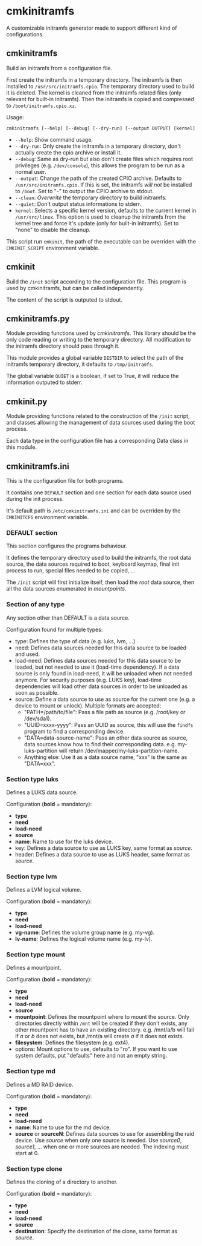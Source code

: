 # cmkinitramfs

A customizable initramfs generator made to support different kind of
configurations.

## cmkinitramfs

Build an initramfs from a configuration file.

First create the initramfs in a temporary directory.
The initramfs is then installed to `/usr/src/initramfs.cpio`. The temporary
directory used to build it is deleted. The kernel is cleaned from the
initramfs related files (only relevant for built-in initramfs). Then the
initramfs is copied and compressed to `/boot/initramfs.cpio.xz`.

Usage:
```
cmkinitramfs [--help] [--debug] [--dry-run] [--output OUTPUT] [kernel]
```
 * `--help`: Show command usage.
 * `--dry-run`: Only create the initramfs in a temporary directory, don't
   actually create the cpio archive or install it.
 * `--debug`: Same as dry-run but also don't create files which requires root
   privileges (e.g. `/dev/console`), this allows the program to be run as a
   normal user.
 * `--output`: Change the path of the created CPIO archive. Defaults to
   `/usr/src/initramfs.cpio`. If this is set, the initramfs *will not*
   be installed to `/boot`. Set to "-" to output the CPIO archive to stdout.
 * `--clean`: *Overwrite* the temporary directory to build initramfs.
 * `--quiet`: Don't output status informations to stderr.
 * `kernel`: Selects a specific kernel version, defaults to the current kernel
   in `/usr/src/linux`. This option is used to cleanup the initramfs from
   the kernel tree and force it's update (only for built-in initramfs).
   Set to "none" to disable the cleanup.

This script run `cmkinit`, the path of the executable can be overriden with
the `CMKINIT_SCRIPT` environment variable.

## cmkinit

Build the `/init` script according to the configuration file. This program is
used by cmkinitramfs, but can be called independently.

The content of the script is outputed to stdout.

## cmkinitramfs.py

Module providing functions used by *cmkinitramfs*. This library should
be the only code reading or writing to the temporary directory. All
modification to the initramfs directory should pass through it.

This module provides a global variable `DESTDIR` to select the path of the
initramfs temporary directory, it defaults to `/tmp/initramfs`.

The global variable `QUIET` is a boolean, if set to True, it will reduce
the information outputed to stderr.

## cmkinit.py

Module providing functions related to the construction of the `/init` script,
and classes allowing the management of data sources used during the boot
process.

Each data type in the configuration file has a corresponding Data class in
this module.

## cmkinitramfs.ini

This is the configuration file for both programs.

It contains one `DEFAULT` section and one section for each data source used
during the init process.

It's default path is `/etc/cmkinitramfs.ini` and can be overriden by the
`CMKINITCFG` environment variable.

### DEFAULT section

This section configures the programs behaviour.

It defines the temporary directory used to build the initramfs, the root
data source, the data sources required to boot, keyboard keymap, final init
process to run, special files needed to be copied, ...

The `/init` script will first initialize itself, then load the *root* data
source, then all the data sources enumerated in *mountpoints*.

### Section of any type

Any section other than DEFAULT is a data source.

Configuration found for multiple types:
 * type: Defines the type of data (e.g. luks, lvm, ...)
 * need: Defines data sources needed for this data source to be loaded and used.
 * load-need: Defines data sources needed for this data source to be loaded,
   but not needed to use it (load-time dependency). If a data source is only
   found in load-need, it will be unloaded when not needed anymore. For
   security purposes (e.g. LUKS key), load-time dependencies will load other
   data sources in order to be unloaded as soon as possible.
 * source: Define a data source to use as source for the current one (e.g. a
   device to mount or unlock). Multiple formats are accepted:
    * "PATH=/path/to/file": Pass a file path as source (e.g. /root/key or
      /dev/sda1).
    * "UUID=xxxx-yyyy": Pass an UUID as source, this will use the `findfs`
      program to find a corresponding device.
    * "DATA=data-source-name": Pass an other data source as source, data sources
      know how to find their corresponding data. e.g. my-luks-partition will
      return /dev/mapper/my-luks-partition-name.
    * Anything else: Use it as a data source name, "xxx" is the same as
      "DATA=xxx".

### Section type luks

Defines a LUKS data source.

Configuration (**bold** = mandatory):
 * **type**
 * **need**
 * **load-need**
 * **source**
 * **name**: Name to use for the luks device.
 * key: Defines a data source to use as LUKS key, same format as *source*.
 * header: Defines a data source to use as LUKS header, same format as *source*.

### Section type lvm

Defines a LVM logical volume.

Configuration (**bold** = mandatory):
 * **type**
 * **need**
 * **load-need**
 * **vg-name**: Defines the volume group name (e.g. my-vg).
 * **lv-name**: Defines the logical volume name (e.g. my-lv).

### Section type mount

Defines a mountpoint.

Configuration (**bold** = mandatory):
 * **type**
 * **need**
 * **load-need**
 * **source**
 * **mountpoint**: Defines the mountpoint where to mount the source.
   Only directories directly within `/mnt` will be created if they don't exists,
   any other mountpoint has to have an existing directory. e.g. /mnt/a/b will
   fail if *a* or *b* does not exists, but /mnt/a will create *a* if it does not
   exists.
 * **filesystem**: Defines the filesystem (e.g. ext4).
 * options: Mount options to use, defaults to "ro". If you want to use system
   defaults, put "defaults" here and not an empty string.

### Section type md

Defines a MD RAID device.

Configuration (**bold** = mandatory):
 * **type**
 * **need**
 * **load-need**
 * **name**: Name to use for the md device.
 * **source** or **sourceN**: Defines data sources to use for assembling the
   raid device. Use *source* when only one source is needed. Use *source0*,
   *source1*, ... when one or more sources are needed. The indexing must
   start at 0.

### Section type clone

Defines the cloning of a directory to another.

Configuration (**bold** = mandatory):
 * **type**
 * **need**
 * **load-need**
 * **source**
 * **destination**: Specify the destination of the clone, same format as
   *source*.


